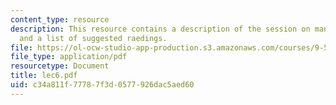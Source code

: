 ```yaml
---
content_type: resource
description: This resource contains a description of the session on manifold regularization
  and a list of suggested raedings.
file: https://ol-ocw-studio-app-production.s3.amazonaws.com/courses/9-520-statistical-learning-theory-and-applications-spring-2006/c34a811f77787f3d0577926dac5aed60_lec6.pdf
file_type: application/pdf
resourcetype: Document
title: lec6.pdf
uid: c34a811f-7778-7f3d-0577-926dac5aed60
---
```

